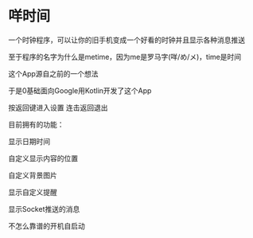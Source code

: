 # 咩时间
一个时钟程序，可以让你的旧手机变成一个好看的时钟并且显示各种消息推送

至于程序的名字为什么是metime，因为me是罗马字(咩/め/メ)，time是时间



这个App源自之前的一个想法

于是0基础面向Google用Kotlin开发了这个App



按返回键进入设置 连击返回退出



目前拥有的功能：

显示日期时间

自定义显示内容的位置

自定义背景图片

显示自定义提醒

显示Socket推送的消息

不怎么靠谱的开机自启动
